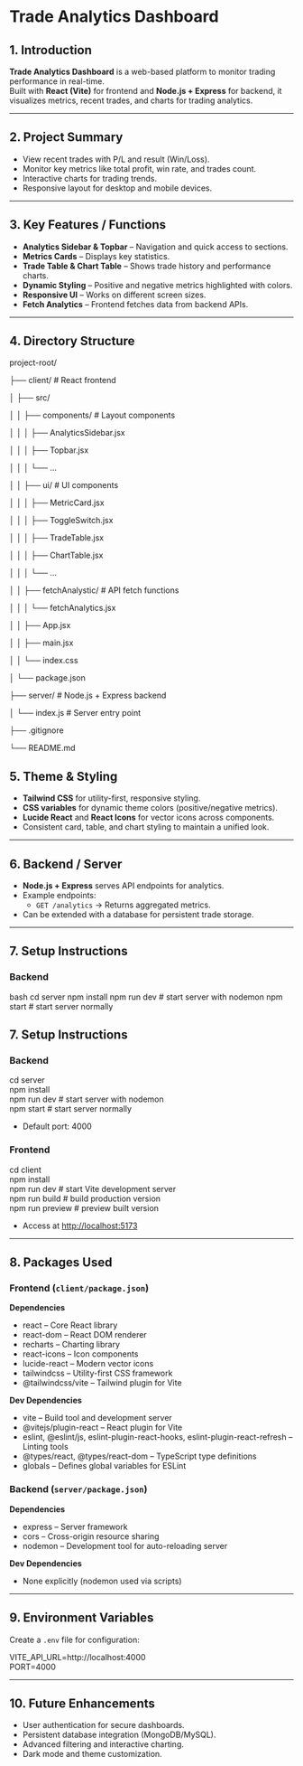 # Trade Analytics Dashboard

## 1. Introduction
**Trade Analytics Dashboard** is a web-based platform to monitor trading performance in real-time.  
Built with **React (Vite)** for frontend and **Node.js + Express** for backend, it visualizes metrics, recent trades, and charts for trading analytics.

---

## 2. Project Summary
- View recent trades with P/L and result (Win/Loss).  
- Monitor key metrics like total profit, win rate, and trades count.  
- Interactive charts for trading trends.  
- Responsive layout for desktop and mobile devices.  

---

## 3. Key Features / Functions
- **Analytics Sidebar & Topbar** – Navigation and quick access to sections.  
- **Metrics Cards** – Displays key statistics.  
- **Trade Table & Chart Table** – Shows trade history and performance charts.  
- **Dynamic Styling** – Positive and negative metrics highlighted with colors.  
- **Responsive UI** – Works on different screen sizes.  
- **Fetch Analytics** – Frontend fetches data from backend APIs.  

---

## 4. Directory Structure
project-root/

├── client/ # React frontend

│ ├── src/

│ │ ├── components/ # Layout components

│ │ │ ├── AnalyticsSidebar.jsx

│ │ │ ├── Topbar.jsx

│ │ │ └── ...

│ │ ├── ui/ # UI components

│ │ │ ├── MetricCard.jsx

│ │ │ ├── ToggleSwitch.jsx

│ │ │ ├── TradeTable.jsx

│ │ │ ├── ChartTable.jsx

│ │ │ └── ...

│ │ ├── fetchAnalystic/ # API fetch functions

│ │ │ └── fetchAnalytics.jsx

│ │ ├── App.jsx

│ │ ├── main.jsx

│ │ └── index.css

│ └── package.json


├── server/ # Node.js + Express backend

│ └── index.js # Server entry point

├── .gitignore

└── README.md

## 5. Theme & Styling
- **Tailwind CSS** for utility-first, responsive styling.  
- **CSS variables** for dynamic theme colors (positive/negative metrics).  
- **Lucide React** and **React Icons** for vector icons across components.  
- Consistent card, table, and chart styling to maintain a unified look.

---

## 6. Backend / Server
- **Node.js + Express** serves API endpoints for analytics.  
- Example endpoints:
  - `GET /analytics` → Returns aggregated metrics.  
- Can be extended with a database for persistent trade storage.  

---

## 7. Setup Instructions

### Backend
bash
cd server
npm install
npm run dev        # start server with nodemon
npm start          # start server normally
## 7. Setup Instructions

### Backend
cd server  
npm install  
npm run dev        # start server with nodemon  
npm start          # start server normally  

- Default port: 4000

### Frontend
cd client  
npm install  
npm run dev        # start Vite development server  
npm run build      # build production version  
npm run preview    # preview built version  

- Access at [http://localhost:5173](http://localhost:5173)

---

## 8. Packages Used

### Frontend (`client/package.json`)

**Dependencies**  
- react – Core React library  
- react-dom – React DOM renderer  
- recharts – Charting library  
- react-icons – Icon components  
- lucide-react – Modern vector icons  
- tailwindcss – Utility-first CSS framework  
- @tailwindcss/vite – Tailwind plugin for Vite  

**Dev Dependencies**  
- vite – Build tool and development server  
- @vitejs/plugin-react – React plugin for Vite  
- eslint, @eslint/js, eslint-plugin-react-hooks, eslint-plugin-react-refresh – Linting tools  
- @types/react, @types/react-dom – TypeScript type definitions  
- globals – Defines global variables for ESLint  

### Backend (`server/package.json`)

**Dependencies**  
- express – Server framework  
- cors – Cross-origin resource sharing  
- nodemon – Development tool for auto-reloading server  

**Dev Dependencies**  
- None explicitly (nodemon used via scripts)  

---

## 9. Environment Variables

Create a `.env` file for configuration:

VITE_API_URL=http://localhost:4000  
PORT=4000  

---

## 10. Future Enhancements

- User authentication for secure dashboards.  
- Persistent database integration (MongoDB/MySQL).  
- Advanced filtering and interactive charting.  
- Dark mode and theme customization.  


